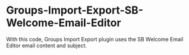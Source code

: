 # Groups-Import-Export-SB-Welcome-Email-Editor
With this code, Groups Import Export plugin uses the SB Welcome Email Editor email content and subject.
